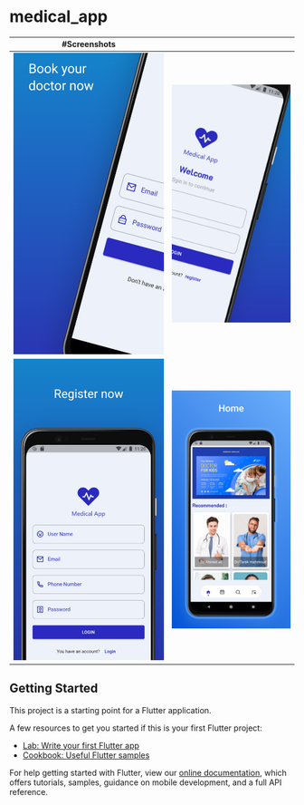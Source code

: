 # medical_app





|#Screenshots  |                |
| ------------- |------------- |
|![This is an image](Screenshots/log1.png )|![This is an image](Screenshots/log2.png )|
|![This is an image](Screenshots/reg.png )|![This is an image](Screenshots/google1.png)|




## Getting Started

This project is a starting point for a Flutter application.

A few resources to get you started if this is your first Flutter project:

- [Lab: Write your first Flutter app](https://flutter.dev/docs/get-started/codelab)
- [Cookbook: Useful Flutter samples](https://flutter.dev/docs/cookbook)

For help getting started with Flutter, view our
[online documentation](https://flutter.dev/docs), which offers tutorials,
samples, guidance on mobile development, and a full API reference.

